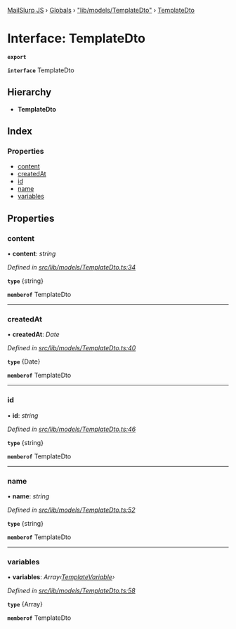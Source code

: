 [MailSlurp JS](../README.md) › [Globals](../globals.md) › ["lib/models/TemplateDto"](../modules/_lib_models_templatedto_.md) › [TemplateDto](_lib_models_templatedto_.templatedto.md)

# Interface: TemplateDto

**`export`** 

**`interface`** TemplateDto

## Hierarchy

* **TemplateDto**

## Index

### Properties

* [content](_lib_models_templatedto_.templatedto.md#content)
* [createdAt](_lib_models_templatedto_.templatedto.md#createdat)
* [id](_lib_models_templatedto_.templatedto.md#id)
* [name](_lib_models_templatedto_.templatedto.md#name)
* [variables](_lib_models_templatedto_.templatedto.md#variables)

## Properties

###  content

• **content**: *string*

*Defined in [src/lib/models/TemplateDto.ts:34](https://github.com/mailslurp/mailslurp-client-ts-js/blob/fc9510a/src/lib/models/TemplateDto.ts#L34)*

**`type`** {string}

**`memberof`** TemplateDto

___

###  createdAt

• **createdAt**: *Date*

*Defined in [src/lib/models/TemplateDto.ts:40](https://github.com/mailslurp/mailslurp-client-ts-js/blob/fc9510a/src/lib/models/TemplateDto.ts#L40)*

**`type`** {Date}

**`memberof`** TemplateDto

___

###  id

• **id**: *string*

*Defined in [src/lib/models/TemplateDto.ts:46](https://github.com/mailslurp/mailslurp-client-ts-js/blob/fc9510a/src/lib/models/TemplateDto.ts#L46)*

**`type`** {string}

**`memberof`** TemplateDto

___

###  name

• **name**: *string*

*Defined in [src/lib/models/TemplateDto.ts:52](https://github.com/mailslurp/mailslurp-client-ts-js/blob/fc9510a/src/lib/models/TemplateDto.ts#L52)*

**`type`** {string}

**`memberof`** TemplateDto

___

###  variables

• **variables**: *Array‹[TemplateVariable](_lib_models_templatevariable_.templatevariable.md)›*

*Defined in [src/lib/models/TemplateDto.ts:58](https://github.com/mailslurp/mailslurp-client-ts-js/blob/fc9510a/src/lib/models/TemplateDto.ts#L58)*

**`type`** {Array<TemplateVariable>}

**`memberof`** TemplateDto
